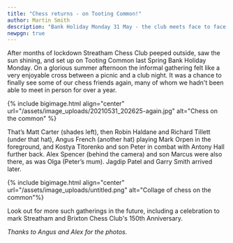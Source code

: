 ```yaml
---
title: "Chess returns - on Tooting Common!"
author: Martin Smith
description: "Bank Holiday Monday 31 May - the club meets face to face again."
newpgn: true
---
```

After months of lockdown Streatham Chess Club peeped outside, saw the sun shining, and set up on Tooting Common last Spring Bank Holiday Monday. On a glorious summer afternoon the informal gathering felt like a very enjoyable cross between a picnic and a club night. It was a chance to finally see some of our chess friends again, many of whom we hadn't been able to meet in person for over a year.

{% include bigimage.html align="center" url="/assets/image_uploads/20210531_202625-again.jpg"  alt="Chess on the common" %}

That’s Matt Carter (shades left), then Robin Haldane and Richard Tillett (under that hat), Angus French (another hat) playing Mark Orpen in the foreground, and Kostya Titorenko and son Peter in combat with Antony Hall further back. Alex Spencer (behind the camera) and son Marcus were also there, as was Olga (Peter’s mum). Jagdip Patel and Garry Smith arrived later.

{% include bigimage.html align="center" url="/assets/image_uploads/untitled.png" alt="Collage of chess on the common"%}

Look out for more such gatherings in the future, including a celebration to mark Streatham and Brixton Chess Club's 150th Anniversary.

*Thanks to Angus and Alex for the photos.*
